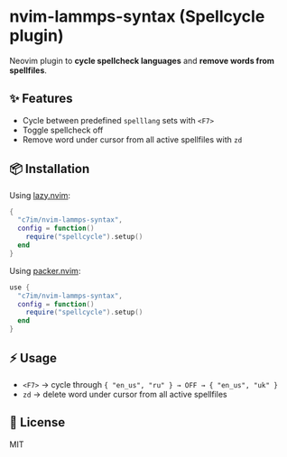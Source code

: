 # nvim-lammps-syntax (Spellcycle plugin)

Neovim plugin to **cycle spellcheck languages** and **remove words from spellfiles**.

## ✨ Features
- Cycle between predefined `spelllang` sets with `<F7>`
- Toggle spellcheck off
- Remove word under cursor from all active spellfiles with `zd`

## 📦 Installation

Using [lazy.nvim](https://github.com/folke/lazy.nvim):

```lua
{
  "c7im/nvim-lammps-syntax",
  config = function()
    require("spellcycle").setup()
  end
}
```

Using [packer.nvim](https://github.com/wbthomason/packer.nvim):

```lua
use {
  "c7im/nvim-lammps-syntax",
  config = function()
    require("spellcycle").setup()
  end
}
```

## ⚡ Usage
- `<F7>` → cycle through `{ "en_us", "ru" } → OFF → { "en_us", "uk" }`
- `zd` → delete word under cursor from all active spellfiles

## 📜 License
MIT
